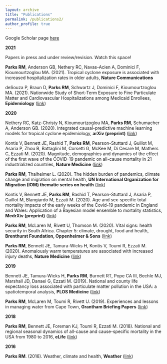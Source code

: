 ```yaml
---
layout: archive
title: "Publications"
permalink: /publications2/
author_profile: true
---
```


Google Scholar page <a href='https://scholar.google.ch/citations?user=5aU5eEAAAAAJ&hl=en' target="_blank">here</a>

<b>2021</b>

Papers in press and under review/revision. Watch this space!

<b>Parks RM</b>, Anderson GB, Nethery RC, Navas-Acien A, Dominici F, Kioumourtzoglou MA. (2021). Tropical cyclone exposure is associated with increased hospitalization rates in older adults, <b>Nature Communications</b>

deSouza P, Braun D, <b>Parks RM</b>, Schwartz J, Dominici F, Kioumourtzoglou MA. (2021). Nationwide Study of Short-Term Exposure to Fine Particulate Matter and Cardiovascular Hospitalizations among Medicaid Enrollees, <b>Epidemiology</b> (<a href='https://journals.lww.com/epidem/Abstract/2021/01000/Nationwide_Study_of_Short_term_Exposure_to_Fine.2.aspx' target="_blank">link</a>)

<b>2020</b>

Nethery RC, Katz-Christy N, Kioumourtzoglou MA, <b>Parks RM</b>, Schumacher A, Anderson GB. (2020). Integrated causal-predictive machine learning models for tropical cyclone epidemiology, <b>arXiv (preprint)</b> (<a href='https://arxiv.org/abs/2010.11330' target="_blank">link</a>)

Kontis V, Bennett JE, Rashid T, <b>Parks RM</b>, Pearson-Stuttard J, Guillot M, Asaria P, Zhou B, Battaglini M, Corsetti G, McKee M, Di Cesare M, Mathers C, Ezzati M. (2020). Magnitude, demographics and dynamics of the effect of the first wave of the COVID-19 pandemic on all-cause mortality in 21 industrialized countries, <b>Nature Medicine</b> (<a href='https://doi.org/10.1038/s41591-020-1112-0' target="_blank">link</a>)

<b>Parks RM</b>, Thalheimer L. (2020). The hidden burden of pandemics, climate change and migration on mental health, <b>UN International Organization for Migration (IOM) thematic series on health</b> (<a href='https://environmentalmigration.iom.int/blogs/hidden-burden-pandemics-climate-change-and-migration-mental-health' target="_blank">link</a>)

Kontis V, Bennett JE, <b>Parks RM</b>, Rashid T, Pearson-Stuttard J, Asaria P, Guillot M, Blangiardo M, Ezzati M. (2020). Age and sex-specific total mortality impacts of the early weeks of the Covid-19 pandemic in England and Wales: Application of a Bayesian model ensemble to mortality statistics, <b>MedrXiv (preprint)</b> (<a href='https://www.medrxiv.org/content/10.1101/2020.05.20.20107680v1' target="_blank">link</a>)

<b>Parks RM</b>, McLaren M, Rivett U, Thomson M. (2020). Vital signs: health security in South Africa. Chapter 5:
climate, drought, food and health, <b>Brenthurst Foundation, Oppenheimer & Sons</b> (<a href='https://www.thebrenthurstfoundation.org/books-publications/vital-signs-health-security-in-south-africa/' target="_blank">link</a>)

<b>Parks RM</b>, Bennett JE, Tamura-Wicks H, Kontis V, Toumi R, Ezzati M. (2020). Anomalously warm temperatures are
associated with increased injury deaths, <b>Nature Medicine</b> (<a href='https://www.nature.com/articles/s41591-019-0721-y' target="_blank">link</a>)

<b>2019</b>

Bennett JE, Tamura-Wicks H, <b>Parks RM</b>, Burnett RT, Pope CA III, Bechle MJ, Marshall JD, Danaei G, Ezzati M.
(2019). National and county life expectancy loss associated with particulate matter pollution in the USA: a spatiotemporal analysis, <b>PLOS Medicine</b> (<a href='https://doi.org/10.1371/journal.pmed.1002856' target="_blank">link</a>)

<b>Parks RM</b>, McLaren M, Toumi R, Rivett U. (2019). Experiences and lessons in managing water from Cape Town, <b>Grantham Briefing Papers</b> (<a href='https://bit.ly/2Uu9oAh' target="_blank">link</a>)

<b>2018</b>

<b>Parks RM</b>, Bennett JE, Foreman KJ, Toumi R, Ezzati M. (2018). National and regional seasonal dynamics of all-cause and cause-specific mortality in the USA from 1980 to 2016, <b>eLife</b> (<a href='https://doi.org/10.7554/eLife.35500' target="_blank">link</a>)
 
<b>2016</b>

<b>Parks RM</b>. (2016). Weather, climate and health, <b>Weather</b> (<a href='https://doi.org/10.1002/wea.2752' target="_blank">link</a>)
